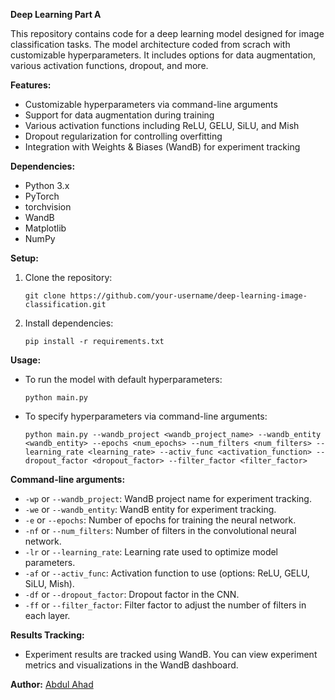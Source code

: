 **Deep Learning Part A**

This repository contains code for a deep learning model designed for image classification tasks. The model architecture coded from scrach with customizable hyperparameters. It includes options for data augmentation, various activation functions, dropout, and more.

**Features:**
- Customizable hyperparameters via command-line arguments
- Support for data augmentation during training
- Various activation functions including ReLU, GELU, SiLU, and Mish
- Dropout regularization for controlling overfitting
- Integration with Weights & Biases (WandB) for experiment tracking

**Dependencies:**
- Python 3.x
- PyTorch
- torchvision
- WandB
- Matplotlib
- NumPy

**Setup:**
1. Clone the repository:

   ```
   git clone https://github.com/your-username/deep-learning-image-classification.git
   ```

2. Install dependencies:

   ```
   pip install -r requirements.txt
   ```

**Usage:**
- To run the model with default hyperparameters:
  ```
  python main.py
  ```

- To specify hyperparameters via command-line arguments:
  ```
  python main.py --wandb_project <wandb_project_name> --wandb_entity <wandb_entity> --epochs <num_epochs> --num_filters <num_filters> --learning_rate <learning_rate> --activ_func <activation_function> --dropout_factor <dropout_factor> --filter_factor <filter_factor>
  ```

**Command-line arguments:**
- `-wp` or `--wandb_project`: WandB project name for experiment tracking.
- `-we` or `--wandb_entity`: WandB entity for experiment tracking.
- `-e` or `--epochs`: Number of epochs for training the neural network.
- `-nf` or `--num_filters`: Number of filters in the convolutional neural network.
- `-lr` or `--learning_rate`: Learning rate used to optimize model parameters.
- `-af` or `--activ_func`: Activation function to use (options: ReLU, GELU, SiLU, Mish).
- `-df` or `--dropout_factor`: Dropout factor in the CNN.
- `-ff` or `--filter_factor`: Filter factor to adjust the number of filters in each layer.

**Results Tracking:**
- Experiment results are tracked using WandB. You can view experiment metrics and visualizations in the WandB dashboard.

**Author:**
[Abdul Ahad](https://github.com/Abdul-Ansar/)
